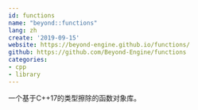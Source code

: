 ```yaml
---
id: functions
name: "beyond::functions"
lang: zh
create: '2019-09-15'
website: https://beyond-engine.github.io/functions/
github: https://github.com/Beyond-Engine/functions
categories:
- cpp
- library
---
```


一个基于C++17的类型擦除的函数对象库。